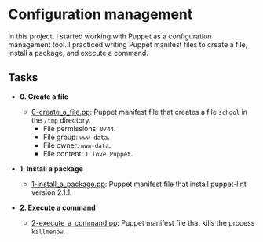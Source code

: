 # Configuration management

In this project, I started working with Puppet as a configuration management
tool. I practiced writing Puppet manifest files to create a file, install a
package, and execute a command.

## Tasks

- **0. Create a file**

  - [0-create_a_file.pp](./0-create_a_file.pp): Puppet manifest file that
    creates a file `school` in the `/tmp` directory.
    - File permissions: `0744`.
    - File group: `www-data`.
    - File owner: `www-data`.
    - File content: `I love Puppet`.

- **1. Install a package**

  - [1-install_a_package.pp](./1-install_a_package.pp): Puppet manifest file
    that install puppet-lint version 2.1.1.

- **2. Execute a command**
  - [2-execute_a_command.pp](./2-execute_a_command.pp): Puppet manifest file
    that kills the process `killmenow`.
